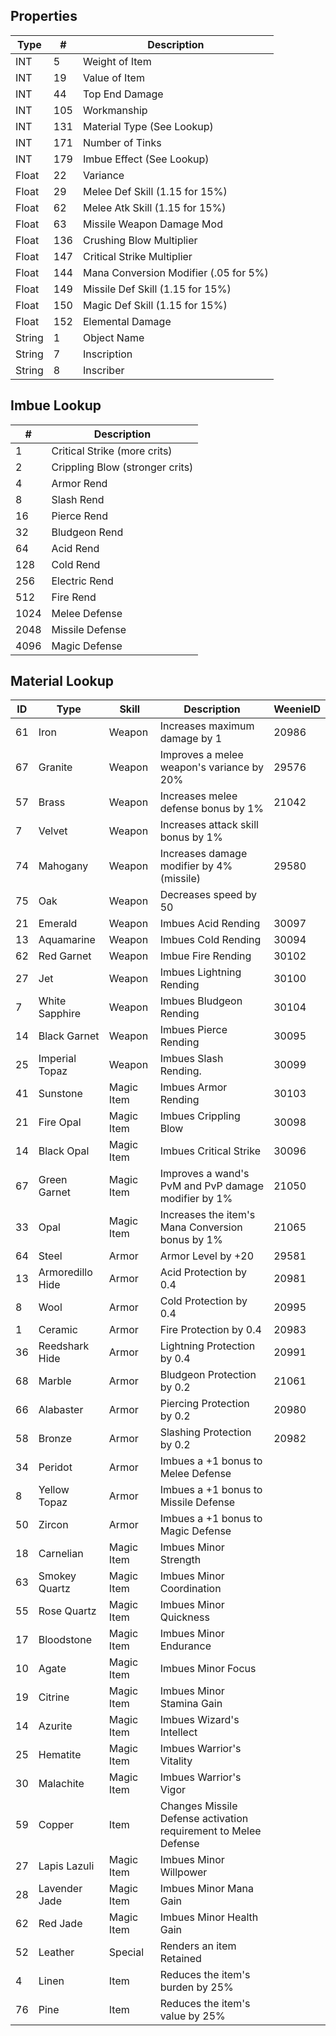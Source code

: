 ## Properties
|Type | # | Description |
|-|-|-|
| INT | 5 | Weight of Item |
| INT | 19 | Value of Item |
| INT | 44 | Top End Damage |
| INT | 105 | Workmanship |
| INT | 131 | Material Type (See Lookup) |
| INT | 171 | Number of Tinks |
| INT | 179 | Imbue Effect (See Lookup) |
| Float | 22 | Variance |
| Float | 29 | Melee Def Skill (1.15 for 15%) |
| Float | 62 | Melee Atk Skill (1.15 for 15%) |
| Float | 63 | Missile Weapon Damage Mod |
| Float | 136 | Crushing Blow Multiplier |
| Float | 147 | Critical Strike Multiplier |
| Float | 144 | Mana Conversion Modifier (.05 for 5%) |
| Float | 149 | Missile Def Skill (1.15 for 15%) |
| Float | 150 | Magic Def Skill (1.15 for 15%) |
| Float | 152 | Elemental Damage |
| String | 1 | Object Name |
| String | 7 | Inscription |
| String | 8 | Inscriber |

## Imbue Lookup
| # | Description |
|-|-|
| 1 | Critical Strike (more crits) |
| 2 | Crippling Blow (stronger crits) |
| 4 | Armor Rend |
| 8 | Slash Rend |
| 16 | Pierce Rend |
| 32| Bludgeon Rend |
| 64| Acid Rend |
| 128 | Cold Rend |
| 256 | Electric Rend |
| 512 | Fire Rend |
| 1024 | Melee Defense |
| 2048 | Missile Defense |
| 4096 | Magic Defense |

## Material Lookup
| ID | Type | Skill | Description | WeenieID |
|-|-|-|-|-|
| 61 | Iron | Weapon | Increases maximum damage by 1 | 20986 |
| 67 | Granite | Weapon | Improves a melee weapon's variance by 20% | 29576 |
| 57 | Brass | Weapon | Increases melee defense bonus by 1% | 21042 |
| 7 | Velvet | Weapon | Increases attack skill bonus by 1% |
| 74 | Mahogany | Weapon | Increases damage modifier by 4% (missile) | 29580 |
| 75 | Oak | Weapon | Decreases speed by 50 |
| 21 | Emerald | Weapon | Imbues Acid Rending | 30097 |
| 13 | Aquamarine | Weapon | Imbues Cold Rending | 30094 |
| 62 | Red Garnet | Weapon | Imbue Fire Rending | 30102 |
| 27 | Jet | Weapon | Imbues Lightning Rending | 30100 |
| 7 | White Sapphire | Weapon | Imbues Bludgeon Rending | 30104 |
| 14 | Black Garnet | Weapon | Imbues Pierce Rending | 30095 |
| 25 | Imperial Topaz | Weapon | Imbues Slash Rending. | 30099 |
| 41 | Sunstone | Magic Item | Imbues Armor Rending | 30103 |
| 21 | Fire Opal | Magic Item | Imbues Crippling Blow | 30098 |
| 14 | Black Opal | Magic Item | Imbues Critical Strike | 30096 |
| 67 | Green Garnet | Magic Item | Improves a wand's PvM and PvP damage modifier by 1% | 21050 |
| 33 | Opal | Magic Item | Increases the item's Mana Conversion bonus by 1% | 21065 |
| 64 | Steel | Armor | Armor Level by +20 | 29581 |
| 13 | Armoredillo Hide | Armor | Acid Protection by 0.4 | 20981 |
| 8 | Wool | Armor | Cold Protection by 0.4 | 20995 |
| 1 | Ceramic | Armor | Fire Protection by 0.4 | 20983 |
| 36 | Reedshark Hide | Armor | Lightning Protection by 0.4 | 20991 |
| 68 | Marble | Armor | Bludgeon Protection by 0.2 | 21061 |
| 66 | Alabaster | Armor | Piercing Protection by 0.2 | 20980 |
| 58 | Bronze | Armor | Slashing Protection by 0.2 | 20982 |
| 34 | Peridot | Armor | Imbues a +1 bonus to Melee Defense |
| 8 | Yellow Topaz | Armor | Imbues a +1 bonus to Missile Defense |
| 50 | Zircon | Armor | Imbues a +1 bonus to Magic Defense |
| 18 | Carnelian | Magic Item | Imbues Minor Strength |
| 63 | Smokey Quartz | Magic Item | Imbues Minor Coordination |
| 55 | Rose Quartz | Magic Item | Imbues Minor Quickness |
| 17 | Bloodstone | Magic Item | Imbues Minor Endurance |
| 10 | Agate | Magic Item | Imbues Minor Focus |
| 19 | Citrine | Magic Item | Imbues Minor Stamina Gain |
| 14 | Azurite | Magic Item | Imbues Wizard's Intellect |
| 25 | Hematite | Magic Item | Imbues Warrior's Vitality |
| 30 | Malachite | Magic Item | Imbues Warrior's Vigor |
| 59 | Copper | Item | Changes Missile Defense activation requirement to Melee Defense |
| 27 | Lapis Lazuli | Magic Item | Imbues Minor Willpower |
| 28 | Lavender Jade | Magic Item | Imbues Minor Mana Gain |
| 62 | Red Jade | Magic Item | Imbues Minor Health Gain |
| 52 | Leather | Special | Renders an item Retained |
| 4 | Linen | Item | Reduces the item's burden by 25% |
| 76 | Pine | Item | Reduces the item's value by 25% |